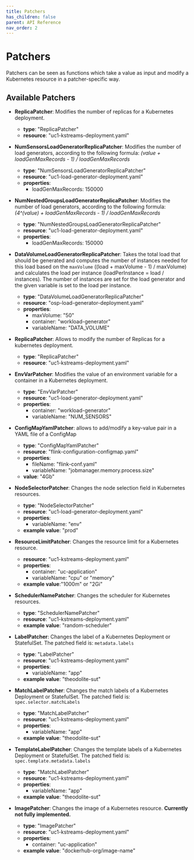 ```yaml
---
title: Patchers
has_children: false
parent: API Reference
nav_order: 2
---
```


# Patchers

Patchers can be seen as functions which take a value as input and modify a Kubernetes resource in a patcher-specific way.

## Available Patchers

* **ReplicaPatcher**: Modifies the number of replicas for a Kubernetes deployment.
  * **type**: "ReplicaPatcher"
  * **resource**: "uc1-kstreams-deployment.yaml"

* **NumSensorsLoadGeneratorReplicaPatcher**: Modifies the number of load generators, according to the following formula: *(value + loadGenMaxRecords - 1) / loadGenMaxRecords*
  * **type**: "NumSensorsLoadGeneratorReplicaPatcher"
  * **resource**: "uc1-load-generator-deployment.yaml"
  * **properties**:
    * loadGenMaxRecords: 150000

* **NumNestedGroupsLoadGeneratorReplicaPatcher**: Modifies the number of load generators, according to the following formula: *(4^(value) + loadGenMaxRecords - 1) / loadGenMaxRecords*
  * **type**: "NumNestedGroupsLoadGeneratorReplicaPatcher"
  * **resource**: "uc1-load-generator-deployment.yaml"
  * **properties**:
    * loadGenMaxRecords: 150000

* **DataVolumeLoadGeneratorReplicaPatcher**: Takes the total load that should be generated and computes the number of instances needed for this load based on the `maxVolume` ((load + maxVolume - 1) / maxVolume) and calculates the load per instance (loadPerInstance = load / instances). The number of instances are set for the load generator and the given variable is set to the load per instance.
  * **type**: "DataVolumeLoadGeneratorReplicaPatcher"
  * **resource**: "osp-load-generator-deployment.yaml"
  * **properties**:
    * maxVolume: "50"
    * container: "workload-generator"
    * variableName: "DATA_VOLUME"

* **ReplicaPatcher**: Allows to modify the number of Replicas for a kubernetes deployment.
  * **type**: "ReplicaPatcher"
  * **resource**: "uc1-kstreams-deployment.yaml"

* **EnvVarPatcher**: Modifies the value of an environment variable for a container in a Kubernetes deployment. 
  * **type**: "EnvVarPatcher"
  * **resource**: "uc1-load-generator-deployment.yaml"
  * **properties**:
    * container: "workload-generator"
    * variableName: "NUM_SENSORS"

* **ConfigMapYamlPatcher**: allows to add/modify a key-value pair in a YAML file of a ConfigMap
  * **type**: "ConfigMapYamlPatcher"
  * **resource**: "flink-configuration-configmap.yaml"
  * **properties**:
    * fileName: "flink-conf.yaml"
    * variableName: "jobmanager.memory.process.size"
  * **value**: "4Gb"

* **NodeSelectorPatcher**: Changes the node selection field in Kubernetes resources.
  * **type**: "NodeSelectorPatcher"
  * **resource**: "uc1-load-generator-deployment.yaml"
  * **properties**:
    * variableName: "env"
  * **example value**: "prod"

* **ResourceLimitPatcher**: Changes the resource limit for a Kubernetes resource.
  * **resource**: "uc1-kstreams-deployment.yaml"
  * **properties**:
    * container: "uc-application"
    * variableName: "cpu" or "memory"
  * **example value**:"1000m" or "2Gi"
  
* **SchedulerNamePatcher**: Changes the scheduler for Kubernetes resources.
  * **type**: "SchedulerNamePatcher"
  * **resource**: "uc1-kstreams-deployment.yaml"
  * **example value**: "random-scheduler"

* **LabelPatcher**: Changes the label of a Kubernetes Deployment or StatefulSet. The patched field is: `metadata.labels`
  * **type**: "LabelPatcher"
  * **resource**: "uc1-kstreams-deployment.yaml"
  * **properties**:
    * variableName: "app"
  * **example value**: "theodolite-sut"

* **MatchLabelPatcher**: Changes the match labels of a Kubernetes Deployment or StatefulSet. The patched field is: `spec.selector.matchLabels`
  * **type**: "MatchLabelPatcher"
  * **resource**: "uc1-kstreams-deployment.yaml"
  * **properties**:
    * variableName: "app"
  * **example value**: "theodolite-sut"

* **TemplateLabelPatcher**: Changes the template labels of a Kubernetes Deployment or StatefulSet. The patched field is: `spec.template.metadata.labels`
  * **type**: "MatchLabelPatcher"
  * **resource**: "uc1-kstreams-deployment.yaml"
  * **properties**:
    * variableName: "app"
  * **example value**: "theodolite-sut"

* **ImagePatcher**: Changes the image of a Kubernetes resource. **Currently not fully implemented.**
  * **type**: "ImagePatcher"
  * **resource**: "uc1-kstreams-deployment.yaml"
  * **properties**:
    * container: "uc-application"
  * **example value**: "dockerhub-org/image-name"
